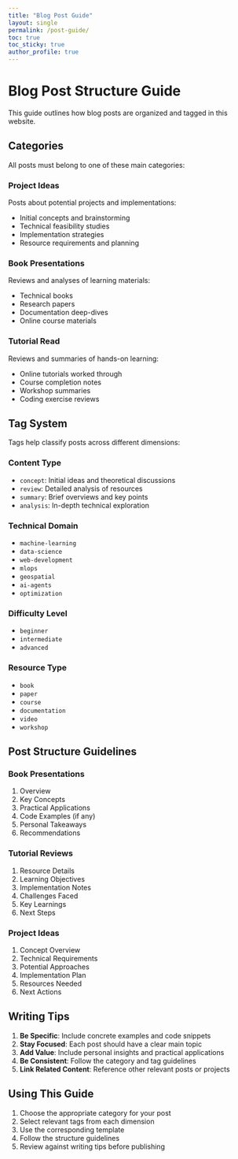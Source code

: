 ```yaml
---
title: "Blog Post Guide"
layout: single
permalink: /post-guide/
toc: true
toc_sticky: true
author_profile: true
---
```


# Blog Post Structure Guide

This guide outlines how blog posts are organized and tagged in this website.

## Categories

All posts must belong to one of these main categories:

### Project Ideas
Posts about potential projects and implementations:
- Initial concepts and brainstorming
- Technical feasibility studies
- Implementation strategies
- Resource requirements and planning

### Book Presentations
Reviews and analyses of learning materials:
- Technical books
- Research papers
- Documentation deep-dives
- Online course materials

### Tutorial Read
Reviews and summaries of hands-on learning:
- Online tutorials worked through
- Course completion notes
- Workshop summaries
- Coding exercise reviews

## Tag System

Tags help classify posts across different dimensions:

### Content Type
- `concept`: Initial ideas and theoretical discussions
- `review`: Detailed analysis of resources
- `summary`: Brief overviews and key points
- `analysis`: In-depth technical exploration

### Technical Domain
- `machine-learning`
- `data-science`
- `web-development`
- `mlops`
- `geospatial`
- `ai-agents`
- `optimization`

### Difficulty Level
- `beginner`
- `intermediate`
- `advanced`

### Resource Type
- `book`
- `paper`
- `course`
- `documentation`
- `video`
- `workshop`

## Post Structure Guidelines

### Book Presentations
1. Overview
2. Key Concepts
3. Practical Applications
4. Code Examples (if any)
5. Personal Takeaways
6. Recommendations

### Tutorial Reviews
1. Resource Details
2. Learning Objectives
3. Implementation Notes
4. Challenges Faced
5. Key Learnings
6. Next Steps

### Project Ideas
1. Concept Overview
2. Technical Requirements
3. Potential Approaches
4. Implementation Plan
5. Resources Needed
6. Next Actions

## Writing Tips

1. **Be Specific**: Include concrete examples and code snippets
2. **Stay Focused**: Each post should have a clear main topic
3. **Add Value**: Include personal insights and practical applications
4. **Be Consistent**: Follow the category and tag guidelines
5. **Link Related Content**: Reference other relevant posts or projects

## Using This Guide

1. Choose the appropriate category for your post
2. Select relevant tags from each dimension
3. Use the corresponding template
4. Follow the structure guidelines
5. Review against writing tips before publishing 